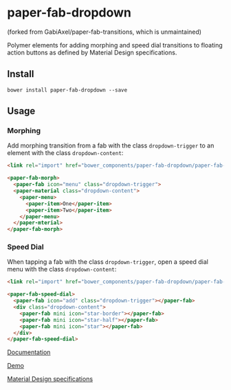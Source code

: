paper-fab-dropdown
=====================
(forked from GabiAxel/paper-fab-transitions, which is unmaintained)


Polymer elements for adding morphing and speed dial transitions to floating
action buttons as defined by Material Design specifications.

## Install
```
bower install paper-fab-dropdown --save
```

## Usage

### Morphing

Add morphing transition from a fab with the class `dropdown-trigger` to an element with the class `dropdown-content`:

```html
<link rel="import" href="bower_components/paper-fab-dropdown/paper-fab-morph.html">

<paper-fab-morph>
  <paper-fab icon="menu" class="dropdown-trigger">
  <paper-material class="dropdown-content">
    <paper-menu>
      <paper-item>One</paper-item>
      <paper-item>Two</paper-item>
    </paper-menu>
  </paper-mterial>
</paper-fab-morph>
```

### Speed Dial

When tapping a fab with the class `dropdown-trigger`, open a speed dial menu with the class `dropdown-content`:

```html
<link rel="import" href="bower_components/paper-fab-dropdown/paper-fab-speed-dial.html">

<paper-fab-speed-dial>
  <paper-fab icon="add" class="dropdown-trigger"></paper-fab>
  <div class="dropdown-content">
    <paper-fab mini icon="star-border"></paper-fab>
    <paper-fab mini icon="star-half"></paper-fab>
    <paper-fab mini icon="star"></paper-fab>
  </div>
</paper-fab-speed-dial>
```

[Documentation](http://gabiaxel.github.io/paper-fab-transitions/components/paper-fab-transitions/)

[Demo](http://gabiaxel.github.io/paper-fab-transitions/components/paper-fab-transitions/demo/)

[Material Design specifications](https://www.google.com/design/spec/components/buttons-floating-action-button.html#buttons-floating-action-button-transitions)
